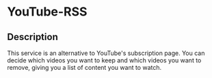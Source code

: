 # YouTube-RSS

## Description

This service is an alternative to YouTube's subscription page. You can decide which videos you want to keep and which videos you want to remove, giving you a list of content you want to watch.